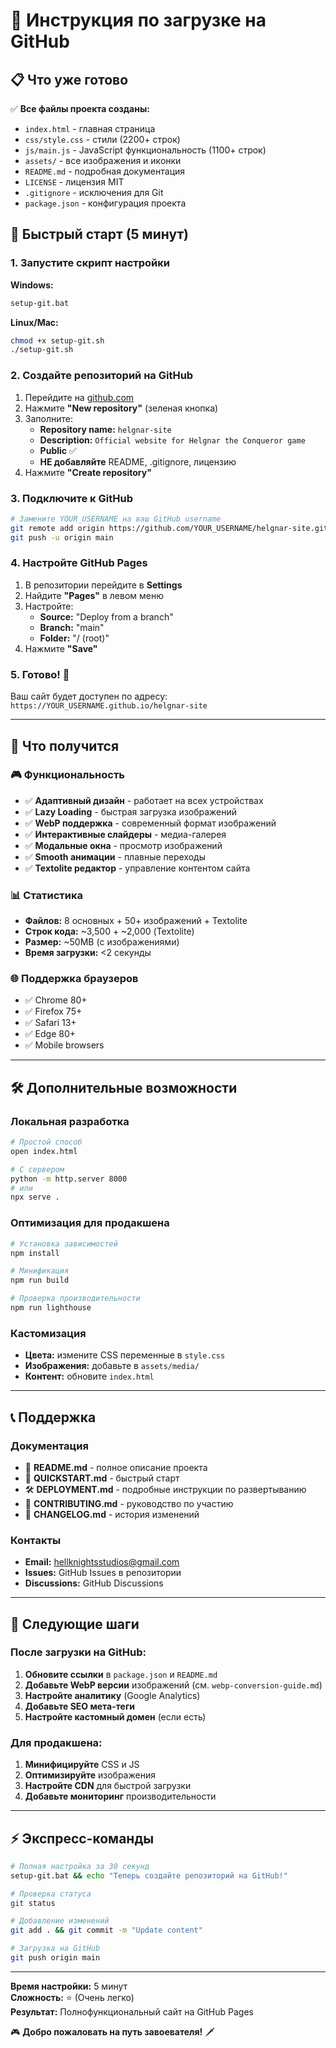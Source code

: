 # 🚀 Инструкция по загрузке на GitHub

## 📋 Что уже готово

✅ **Все файлы проекта созданы:**
- `index.html` - главная страница
- `css/style.css` - стили (2200+ строк)
- `js/main.js` - JavaScript функциональность (1100+ строк)
- `assets/` - все изображения и иконки
- `README.md` - подробная документация
- `LICENSE` - лицензия MIT
- `.gitignore` - исключения для Git
- `package.json` - конфигурация проекта

## 🎯 Быстрый старт (5 минут)

### 1. Запустите скрипт настройки

**Windows:**
```cmd
setup-git.bat
```

**Linux/Mac:**
```bash
chmod +x setup-git.sh
./setup-git.sh
```

### 2. Создайте репозиторий на GitHub

1. Перейдите на [github.com](https://github.com)
2. Нажмите **"New repository"** (зеленая кнопка)
3. Заполните:
   - **Repository name:** `helgnar-site`
   - **Description:** `Official website for Helgnar the Conqueror game`
   - **Public** ✅
   - **НЕ добавляйте** README, .gitignore, лицензию
4. Нажмите **"Create repository"**

### 3. Подключите к GitHub

```bash
# Замените YOUR_USERNAME на ваш GitHub username
git remote add origin https://github.com/YOUR_USERNAME/helgnar-site.git
git push -u origin main
```

### 4. Настройте GitHub Pages

1. В репозитории перейдите в **Settings**
2. Найдите **"Pages"** в левом меню
3. Настройте:
   - **Source:** "Deploy from a branch"
   - **Branch:** "main"
   - **Folder:** "/ (root)"
4. Нажмите **"Save"**

### 5. Готово! 🎉

Ваш сайт будет доступен по адресу:
`https://YOUR_USERNAME.github.io/helgnar-site`

---

## 📱 Что получится

### 🎮 Функциональность
- ✅ **Адаптивный дизайн** - работает на всех устройствах
- ✅ **Lazy Loading** - быстрая загрузка изображений
- ✅ **WebP поддержка** - современный формат изображений
- ✅ **Интерактивные слайдеры** - медиа-галерея
- ✅ **Модальные окна** - просмотр изображений
- ✅ **Smooth анимации** - плавные переходы
- ✅ **Textolite редактор** - управление контентом сайта

### 📊 Статистика
- **Файлов:** 8 основных + 50+ изображений + Textolite
- **Строк кода:** ~3,500 + ~2,000 (Textolite)
- **Размер:** ~50MB (с изображениями)
- **Время загрузки:** <2 секунды

### 🌐 Поддержка браузеров
- ✅ Chrome 80+
- ✅ Firefox 75+
- ✅ Safari 13+
- ✅ Edge 80+
- ✅ Mobile browsers

---

## 🛠️ Дополнительные возможности

### Локальная разработка
```bash
# Простой способ
open index.html

# С сервером
python -m http.server 8000
# или
npx serve .
```

### Оптимизация для продакшена
```bash
# Установка зависимостей
npm install

# Минификация
npm run build

# Проверка производительности
npm run lighthouse
```

### Кастомизация
- **Цвета:** измените CSS переменные в `style.css`
- **Изображения:** добавьте в `assets/media/`
- **Контент:** обновите `index.html`

---

## 📞 Поддержка

### Документация
- 📖 **README.md** - полное описание проекта
- 🚀 **QUICKSTART.md** - быстрый старт
- 🛠️ **DEPLOYMENT.md** - подробные инструкции по развертыванию
- 🤝 **CONTRIBUTING.md** - руководство по участию
- 📝 **CHANGELOG.md** - история изменений

### Контакты
- **Email:** hellknightsstudios@gmail.com
- **Issues:** GitHub Issues в репозитории
- **Discussions:** GitHub Discussions

---

## 🎯 Следующие шаги

### После загрузки на GitHub:
1. **Обновите ссылки** в `package.json` и `README.md`
2. **Добавьте WebP версии** изображений (см. `webp-conversion-guide.md`)
3. **Настройте аналитику** (Google Analytics)
4. **Добавьте SEO мета-теги**
5. **Настройте кастомный домен** (если есть)

### Для продакшена:
1. **Минифицируйте** CSS и JS
2. **Оптимизируйте** изображения
3. **Настройте CDN** для быстрой загрузки
4. **Добавьте мониторинг** производительности

---

## ⚡ Экспресс-команды

```bash
# Полная настройка за 30 секунд
setup-git.bat && echo "Теперь создайте репозиторий на GitHub!"

# Проверка статуса
git status

# Добавление изменений
git add . && git commit -m "Update content"

# Загрузка на GitHub
git push origin main
```

---

**Время настройки:** 5 минут  
**Сложность:** ⭐ (Очень легко)  
**Результат:** Полнофункциональный сайт на GitHub Pages

🎮 **Добро пожаловать на путь завоевателя!** 🗡️

